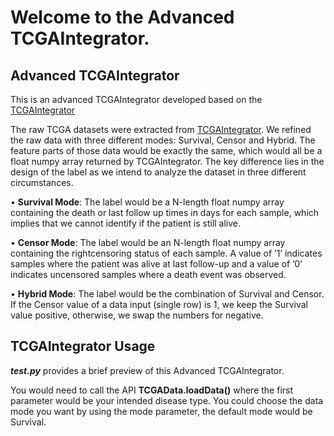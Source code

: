 # Welcome to the Advanced TCGAIntegrator.

## Advanced TCGAIntegrator
This is an advanced TCGAIntegrator developed based on the [TCGAIntegrator](https://github.com/cooperlab/TCGAIntegrator)

The raw TCGA datasets were extracted from [TCGAIntegrator](https://github.com/cooperlab/TCGAIntegrator). We refined the raw data with three different modes: Survival, Censor and Hybrid. The feature parts of those data would be exactly the same, which would all be a float numpy array returned by TCGAIntegrator. The key difference lies in the design of the label as we intend to analyze the dataset in three different circumstances.

• **Survival Mode**: The label would be a N-length float numpy array containing the death or
last follow up times in days for each sample, which implies that we cannot identify if the
patient is still alive.

• **Censor Mode**: The label would be an N-length float numpy array containing the rightcensoring
status of each sample. A value of ’1’ indicates samples where the patient was
alive at last follow-up and a value of ’0’ indicates uncensored samples where a death event
was observed.

• **Hybrid Mode**: The label would be the combination of Survival and Censor. If the Censor
value of a data input (single row) is 1, we keep the Survival value positive, otherwise, we
swap the numbers for negative.

## TCGAIntegrator Usage

***test.py*** provides a brief preview of this Advanced TCGAIntegrator.

You would need to call the API **TCGAData.loadData()** where the first parameter would be your intended disease type. You could choose the data mode you want by using the mode parameter, the default mode would be Survival.